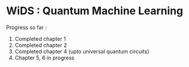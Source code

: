 # **WiDS : Quantum Machine Learning**

Progress so far : 
1. Completed chapter 1
2. Completed chapter 2
3. Completed chapter 4 (upto universal quantum circuits)
4. Chapter 5, 6 in progress
